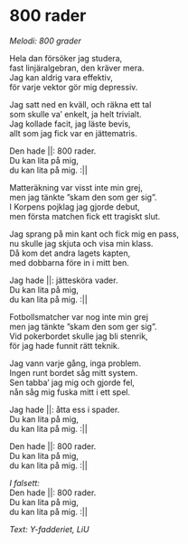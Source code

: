 # 800 rader
*Melodi: 800 grader*

Hela dan försöker jag studera,  
fast linjäralgebran, den kräver mera.  
Jag kan aldrig vara effektiv,  
för varje vektor gör mig depressiv.  

Jag satt ned en kväll, och räkna ett tal  
som skulle va’ enkelt, ja helt trivialt.  
Jag kollade facit, jag läste bevis,  
allt som jag fick var en jättematris.  

Den hade ||: 800 rader.  
Du kan lita på mig,  
du kan lita på mig. :||  

Matteräkning var visst inte min grej,  
men jag tänkte ”skam den som ger sig”.  
I Korpens pojklag jag gjorde debut,  
men första matchen fick ett tragiskt slut.  

Jag sprang på min kant och fick mig en pass,  
nu skulle jag skjuta och visa min klass.  
Då kom det andra lagets kapten,  
med dobbarna före in i mitt ben.  

Jag hade ||: jättesköra vader.  
Du kan lita på mig,  
du kan lita på mig. :||  

Fotbollsmatcher var nog inte min grej  
men jag tänkte ”skam den som ger sig”.  
Vid pokerbordet skulle jag bli stenrik,  
för jag hade funnit rätt teknik.  

Jag vann varje gång, inga problem.  
Ingen runt bordet såg mitt system.  
Sen tabba’ jag mig och gjorde fel,  
nån såg mig fuska mitt i ett spel.  

Jag hade ||: åtta ess i spader.  
Du kan lita på mig,  
du kan lita på mig. :||  

Den hade ||: 800 rader.  
Du kan lita på mig,  
du kan lita på mig. :||  

*I falsett:*  
Den hade ||: 800 rader.  
Du kan lita på mig,  
du kan lita på mig. :||  

*Text: Y-fadderiet, LiU*

